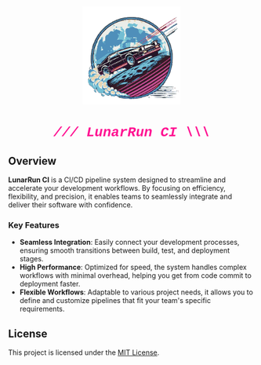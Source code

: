 
<p align="center">
<img src="./images/logo.png" alt="LunarRun Logo" height="200"/>
<h1 align="center" style="font-family: 'Courier New', Courier, monospace; color: #FF1493;"><i><b>/// LunarRun CI \\\</b></i></h1>
</p>

## Overview

**LunarRun CI** is a CI/CD pipeline system designed to streamline and accelerate your development workflows. By focusing on efficiency, flexibility, and precision, it enables teams to seamlessly integrate and deliver their software with confidence.

### Key Features

- **Seamless Integration**: Easily connect your development processes, ensuring smooth transitions between build, test, and deployment stages.
- **High Performance**: Optimized for speed, the system handles complex workflows with minimal overhead, helping you get from code commit to deployment faster.
- **Flexible Workflows**: Adaptable to various project needs, it allows you to define and customize pipelines that fit your team's specific requirements.

## License

This project is licensed under the [MIT License](./LICENSE).
